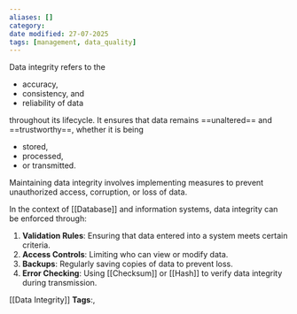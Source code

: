 ```yaml
---
aliases: []
category:
date modified: 27-07-2025
tags: [management, data_quality]
---
```

Data integrity refers to the 
- accuracy, 
- consistency, and 
- reliability of data

throughout its lifecycle. It ensures that data remains ==unaltered== and ==trustworthy==, whether it is being 
- stored, 
- processed, 
- or transmitted. 

Maintaining data integrity involves implementing measures to prevent unauthorized access, corruption, or loss of data.

In the context of [[Database]] and information systems, data integrity can be enforced through:

1. **Validation Rules**: Ensuring that data entered into a system meets certain criteria.
2. **Access Controls**: Limiting who can view or modify data.
3. **Backups**: Regularly saving copies of data to prevent loss.
4. **Error Checking**: Using [[Checksum]] or [[Hash]] to verify data integrity during transmission.



[[Data Integrity]]
   **Tags**:,